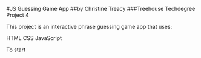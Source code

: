 #JS Guessing Game App
##by Christine Treacy
###Treehouse Techdegree Project 4


This project is an interactive phrase guessing game app that uses:

HTML
CSS
JavaScript

To start 